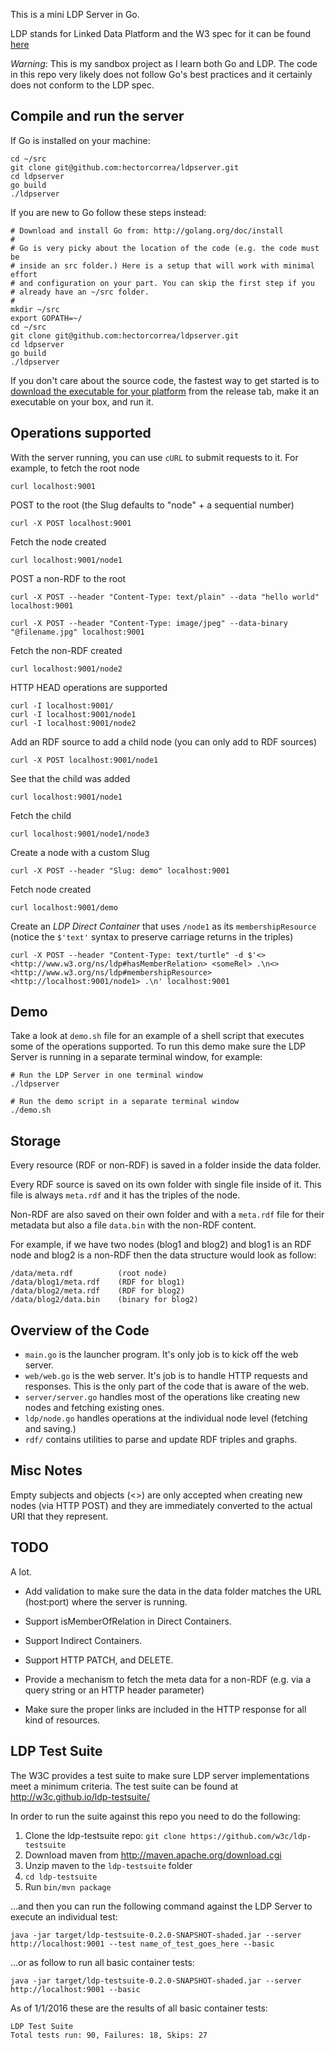 This is a mini LDP Server in Go.

LDP stands for Linked Data Platform and the W3 spec for it can be found [here]( http://www.w3.org/TR/ldp/)

*Warning*: This is my sandbox project as I learn both Go and LDP. The code in this repo very likely does not follow Go's best practices and it certainly does not conform to the LDP spec.


## Compile and run the server
If Go is installed on your machine:

    cd ~/src
    git clone git@github.com:hectorcorrea/ldpserver.git
    cd ldpserver
    go build
    ./ldpserver

If you are new to Go follow these steps instead:

    # Download and install Go from: http://golang.org/doc/install
    #
    # Go is very picky about the location of the code (e.g. the code must be
    # inside an src folder.) Here is a setup that will work with minimal effort
    # and configuration on your part. You can skip the first step if you
    # already have an ~/src folder.
    #
    mkdir ~/src
    export GOPATH=~/
    cd ~/src
    git clone git@github.com:hectorcorrea/ldpserver.git
    cd ldpserver
    go build
    ./ldpserver

If you don't care about the source code, the fastest way to get started is to [download the executable for your platform](https://github.com/hectorcorrea/ldpserver/releases) from the release tab, make it an executable on your box, and run it.


## Operations supported
With the server running, you can use `cURL` to submit requests to it. For example, to fetch the root node

    curl localhost:9001

POST to the root (the Slug defaults to "node" + a sequential number)

    curl -X POST localhost:9001

Fetch the node created

    curl localhost:9001/node1

POST a non-RDF to the root

    curl -X POST --header "Content-Type: text/plain" --data "hello world" localhost:9001

    curl -X POST --header "Content-Type: image/jpeg" --data-binary "@filename.jpg" localhost:9001

Fetch the non-RDF created

    curl localhost:9001/node2

HTTP HEAD operations are supported

    curl -I localhost:9001/
    curl -I localhost:9001/node1
    curl -I localhost:9001/node2

Add an RDF source to add a child node (you can only add to RDF sources)

    curl -X POST localhost:9001/node1

See that the child was added

    curl localhost:9001/node1

Fetch the child

    curl localhost:9001/node1/node3

Create a node with a custom Slug

    curl -X POST --header "Slug: demo" localhost:9001

Fetch node created

    curl localhost:9001/demo

Create an *LDP Direct Container* that uses `/node1` as its `membershipResource` (notice the `$'text'` syntax to preserve carriage returns in the triples)

    curl -X POST --header "Content-Type: text/turtle" -d $'<> <http://www.w3.org/ns/ldp#hasMemberRelation> <someRel> .\n<> <http://www.w3.org/ns/ldp#membershipResource> <http://localhost:9001/node1> .\n' localhost:9001


## Demo
Take a look at `demo.sh` file for an example of a shell script that executes some of the operations supported. To run this demo make sure the LDP Server is running in a separate terminal window, for example:

    # Run the LDP Server in one terminal window
    ./ldpserver

    # Run the demo script in a separate terminal window
    ./demo.sh


## Storage
Every resource (RDF or non-RDF) is saved in a folder inside the data folder.

Every RDF source is saved on its own folder with single file inside of it. This file is always `meta.rdf` and it has the triples of the node.

Non-RDF are also saved on their own folder and with a `meta.rdf` file for their metadata but also a file `data.bin` with the non-RDF content.

For example, if we have two nodes (blog1 and blog2) and blog1 is an RDF node and blog2 is a non-RDF then the data structure would look as follow:

    /data/meta.rdf          (root node)
    /data/blog1/meta.rdf    (RDF for blog1)
    /data/blog2/meta.rdf    (RDF for blog2)
    /data/blog2/data.bin    (binary for blog2)


## Overview of the Code

* `main.go` is the launcher program. It's only job is to kick off the web server.
* `web/web.go` is the web server. It's job is to handle HTTP requests and responses. This is the only part of the code that is aware of the web.
* `server/server.go` handles most of the operations like creating new nodes and fetching existing ones.
* `ldp/node.go` handles operations at the individual node level (fetching and saving.)
* `rdf/` contains utilities to parse and update RDF triples and graphs.


## Misc Notes
Empty subjects and objects (<>) are only accepted when creating new nodes (via HTTP POST) and they are immediately converted to the actual URI that they represent.


## TODO
A lot.

* Add validation to make sure the data in the data folder matches the URL (host:port) where the server is running.

* Support isMemberOfRelation in Direct Containers.

* Support Indirect Containers.

* Support HTTP PATCH, and DELETE.

* Provide a mechanism to fetch the meta data for a non-RDF (e.g. via a query string or an HTTP header parameter)

* Make sure the proper links are included in the HTTP response for all kind of resources.


## LDP Test Suite
The W3C provides a test suite to make sure LDP server implementations meet a minimum criteria. The test suite can be found at http://w3c.github.io/ldp-testsuite/

In order to run the suite against this repo you need to do the following:

  1. Clone the ldp-testsuite repo: `git clone https://github.com/w3c/ldp-testsuite`
  1. Download maven from http://maven.apache.org/download.cgi
  1. Unzip maven to the `ldp-testsuite` folder
  1. `cd ldp-testsuite`
  1. Run `bin/mvn package`

...and then you can run the following command against the LDP Server to execute an individual test:

    java -jar target/ldp-testsuite-0.2.0-SNAPSHOT-shaded.jar --server http://localhost:9001 --test name_of_test_goes_here --basic

...or as follow to run all basic container tests:

    java -jar target/ldp-testsuite-0.2.0-SNAPSHOT-shaded.jar --server http://localhost:9001 --basic

As of 1/1/2016 these are the results of all basic container tests:

    LDP Test Suite
    Total tests run: 90, Failures: 18, Skips: 27

